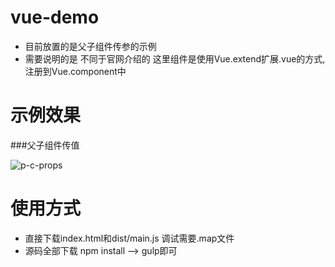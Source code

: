 # vue-demo
*  目前放置的是父子组件传参的示例 
*  需要说明的是 不同于官网介绍的 这里组件是使用Vue.extend扩展.vue的方式, 注册到Vue.component中

# 示例效果

###父子组件传值

![p-c-props](http://7jpswm.com1.z0.glb.clouddn.com/vuevue-demo-1.gif)

# 使用方式
* 直接下载index.html和dist/main.js 调试需要.map文件
* 源码全部下载 npm install --> gulp即可